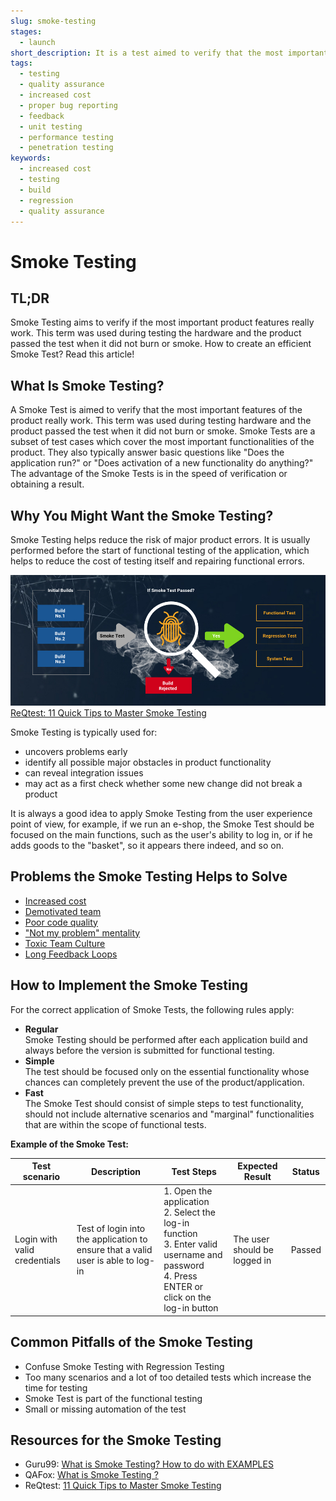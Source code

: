 ```yaml
---
slug: smoke-testing
stages:
  - launch
short_description: It is a test aimed to verify that the most important features of the product really work. This term was used during testing hardware and the product passed the test when it did not burn or smoke.
tags:
  - testing
  - quality assurance
  - increased cost
  - proper bug reporting
  - feedback
  - unit testing
  - performance testing
  - penetration testing
keywords:
  - increased cost
  - testing
  - build
  - regression
  - quality assurance
---
```


# Smoke Testing

## TL;DR

Smoke Testing aims to verify if the most important product features really work. This term was used during testing the hardware and the product passed the test when it did not burn or smoke. How to create an efficient Smoke Test? Read this article!

## What Is Smoke Testing?

A Smoke Test is aimed to verify that the most important features of the product really work. This term was used during testing hardware and the product passed the test when it did not burn or smoke.
Smoke Tests are a subset of test cases which cover the most important functionalities of the product. They also typically answer basic questions like "Does the application run?" or "Does activation of a new functionality do anything?"
The advantage of the Smoke Tests is in the speed of verification or obtaining a result.

## Why You Might Want the Smoke Testing?

Smoke Testing helps reduce the risk of major product errors. It is usually performed before the start of functional testing of the application, which helps to reduce the cost of testing itself and repairing functional errors.

![Smoke Testing](/files/smoke_testing.jpg)  
[ReQtest: 11 Quick Tips to Master Smoke Testing](https://reqtest.com/testing-blog/smoke-testing-2/)

Smoke Testing is typically used for:

- uncovers problems early
- identify all possible major obstacles in product functionality
- can reveal integration issues
- may act as a first check whether some new change did not break a product

It is always a good idea to apply Smoke Testing from the user experience point of view, for example, if we run an e-shop, the Smoke Test should be focused on the main functions, such as the user's ability to log in, or if he adds goods to the "basket", so it appears there indeed, and so on.

## Problems the Smoke Testing Helps to Solve

- [Increased cost](/problems/increased-cost)
- [Demotivated team](/problems/demotivated-team)
- [Poor code quality](/problems/poor-code-quality)
- ["Not my problem" mentality](/problems/not-my-problem-mentality)
- [Toxic Team Culture](/problems/toxic-team-culture)
- [Long Feedback Loops](/problems/long-feedback-loops)

## How to Implement the Smoke Testing

For the correct application of Smoke Tests, the following rules apply:

- **Regular**  
   Smoke Testing should be performed after each application build and always before the version is submitted for functional testing.
- **Simple**  
   The test should be focused only on the essential functionality whose chances can completely prevent the use of the product/application.
- **Fast**  
   The Smoke Test should consist of simple steps to test functionality, should not include alternative scenarios and "marginal" functionalities that are within the scope of functional tests.

**Example of the Smoke Test:**

| Test scenario                | Description                                                                      | Test Steps                                                                                                                                                | Expected Result              | Status |
| ---------------------------- | -------------------------------------------------------------------------------- | --------------------------------------------------------------------------------------------------------------------------------------------------------- | ---------------------------- | ------ |
| Login with valid credentials | Test of login into the application to ensure that a valid user is able to log-in | 1. Open the application<br /> 2. Select the log-in function<br /> 3. Enter valid username and password<br /> 4. Press ENTER or click on the log-in button | The user should be logged in | Passed |

## Common Pitfalls of the Smoke Testing

- Confuse Smoke Testing with Regression Testing
- Too many scenarios and a lot of too detailed tests which increase the time for testing
- Smoke Test is part of the functional testing
- Small or missing automation of the test

## Resources for the Smoke Testing

- Guru99: [What is Smoke Testing? How to do with EXAMPLES](https://www.guru99.com/smoke-testing.html)
- QAFox: [What is Smoke Testing ?](http://www.qafox.com/smoke-testing/)
- ReQtest: [11 Quick Tips to Master Smoke Testing](https://reqtest.com/testing-blog/smoke-testing-2/)
